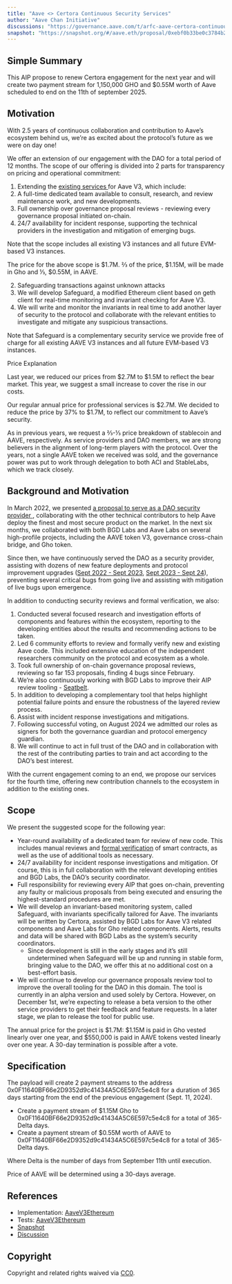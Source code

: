```yaml
---
title: "Aave <> Certora Continuous Security Services"
author: "Aave Chan Initiative"
discussions: "https://governance.aave.com/t/arfc-aave-certora-continuous-security-services/19262"
snapshot: "https://snapshot.org/#/aave.eth/proposal/0xebf0b33be0c3784b2928112414f08e31ac57705f49d46668bfef6fa6f761141d"
---
```


## Simple Summary

This AIP propose to renew Certora engagement for the next year and will create two payment stream for 1,150,000 GHO and $0.55M worth of Aave scheduled to end on the 11th of september 2025.

## Motivation

With 2.5 years of continuous collaboration and contribution to Aave’s ecosystem behind us, we’re as excited about the protocol’s future as we were on day one!

We offer an extension of our engagement with the DAO for a total period of 12 months. The scope of our offering is divided into 2 parts for transparency on pricing and operational commitment:

1. Extending the [existing services ](https://governance.aave.com/t/arfc-continuous-security-proposal-aave-certora/15732) for Aave V3, which include:
2. A full-time dedicated team available to consult, research, and review maintenance work, and new developments.
3. Full ownership over governance proposal reviews - reviewing every governance proposal initiated on-chain.
4. 24/7 availability for incident response, supporting the technical providers in the investigation and mitigation of emerging bugs.

Note that the scope includes all existing V3 instances and all future EVM-based V3 instances.

The price for the above scope is $1.7M. ⅔ of the price, $1.15M, will be made in Gho and ⅓, $0.55M, in AAVE.

2. Safeguarding transactions against unknown attacks
3. We will develop Safeguard, a modified Ethereum client based on geth client for real-time monitoring and invariant checking for Aave V3.
4. We will write and monitor the invariants in real time to add another layer of security to the protocol and collaborate with the relevant entities to investigate and mitigate any suspicious transactions.

Note that Safeguard is a complementary security service we provide free of charge for all existing AAVE V3 instances and all future EVM-based V3 instances.

Price Explanation

Last year, we reduced our prices from $2.7M to $1.5M to reflect the bear market. This year, we suggest a small increase to cover the rise in our costs.

Our regular annual price for professional services is $2.7M. We decided to reduce the price by 37% to $1.7M, to reflect our commitment to Aave’s security.

As in previous years, we request a ⅔-⅓ price breakdown of stablecoin and AAVE, respectively. As service providers and DAO members, we are strong believers in the alignment of long-term players with the protocol. Over the years, not a single AAVE token we received was sold, and the governance power was put to work through delegation to both ACI and StableLabs, which we track closely.

## Background and Motivation

In March 2022, we presented [a proposal to serve as a DAO security provider ](https://governance.aave.com/t/continuous-formal-verification/6308), collaborating with the other technical contributors to help Aave deploy the finest and most secure product on the market. In the next six months, we collaborated with both BGD Labs and Aave Labs on several high-profile projects, including the AAVE token V3, governance cross-chain bridge, and Gho token.

Since then, we have continuously served the DAO as a security provider, assisting with dozens of new feature deployments and protocol improvement upgrades ([Sept 2022 - Sept 2023](https://governance.aave.com/t/security-and-agility-of-aave-smart-contracts-via-continuous-formal-verification/10181/19), [Sept 2023 - Sept 24](https://docs.google.com/document/d/1RoJPYxxf_9MAlJ6hWdl5JRHHwMW8aXGjTBGX2c3PQv0/edit?usp=sharing)), preventing several critical bugs from going live and assisting with mitigation of live bugs upon emergence.

In addition to conducting security reviews and formal verification, we also:

1. Conducted several focused research and investigation efforts of components and features within the ecosystem, reporting to the developing entities about the results and recommending actions to be taken.
2. Led 6 community efforts to review and formally verify new and existing Aave code. This included extensive education of the independent researchers community on the protocol and ecosystem as a whole.
3. Took full ownership of on-chain governance proposal reviews, reviewing so far 153 proposals, finding 4 bugs since February.
4. We’re also continuously working with BGD Labs to improve their AIP review tooling - [Seatbelt](https://github.com/bgd-labs/seatbelt-gov-v3).
5. In addition to developing a complementary tool that helps highlight potential failure points and ensure the robustness of the layered review process.
6. Assist with incident response investigations and mitigations.
7. Following successful voting, on August 2024 we admitted our roles as signers for both the governance guardian and protocol emergency guardian.
8. We will continue to act in full trust of the DAO and in collaboration with the rest of the contributing parties to train and act according to the DAO’s best interest.

With the current engagement coming to an end, we propose our services for the fourth time, offering new contribution channels to the ecosystem in addition to the existing ones.

## Scope

We present the suggested scope for the following year:

- Year-round availability of a dedicated team for review of new code. This includes manual reviews and [formal verification](https://medium.com/certora/certora-technology-white-paper-cae5ab0bdf1) of smart contracts, as well as the use of additional tools as necessary.
- 24/7 availability for incident response investigations and mitigation. Of course, this is in full collaboration with the relevant developing entities and BGD Labs, the DAO’s security coordinator.
- Full responsibility for reviewing every AIP that goes on-chain, preventing any faulty or malicious proposals from being executed and ensuring the highest-standard procedures are met.
- We will develop an invariant-based monitoring system, called Safeguard, with invariants specifically tailored for Aave. The invariants will be written by Certora, assisted by BGD Labs for Aave V3 related components and Aave Labs for Gho related components. Alerts, results and data will be shared with BGD Labs as the system’s security coordinators.
  - Since development is still in the early stages and it’s still undetermined when Safeguard will be up and running in stable form, bringing value to the DAO, we offer this at no additional cost on a best-effort basis.
- We will continue to develop our governance proposals review tool to improve the overall tooling for the DAO in this domain.
  The tool is currently in an alpha version and used solely by Certora. However, on December 1st, we’re expecting to release a beta version to the other service providers to get their feedback and feature requests. In a later stage, we plan to release the tool for public use.

The annual price for the project is $1.7M: $1.15M is paid in Gho vested linearly over one year, and $550,000 is paid in AAVE tokens vested linearly over one year. A 30-day termination is possible after a vote.

## Specification

The payload will create 2 payment streams to the address 0x0F11640BF66e2D9352d9c41434A5C6E597c5e4c8 for a duration of 365 days starting from the end of the previous engagement (Sept. 11, 2024).

- Create a payment stream of $1.15M Gho to 0x0F11640BF66e2D9352d9c41434A5C6E597c5e4c8 for a total of 365-Delta days.
- Create a payment stream of $0.55M worth of AAVE to 0x0F11640BF66e2D9352d9c41434A5C6E597c5e4c8 for a total of 365-Delta days.

Where Delta is the number of days from September 11th until execution.

Price of AAVE will be determined using a 30-days average.

## References

- Implementation: [AaveV3Ethereum](https://github.com/bgd-labs/aave-proposals-v3/blob/main/src/20241014_AaveV3Ethereum_AaveCertoraContinuousSecurityServices/AaveV3Ethereum_AaveCertoraContinuousSecurityServices_20241014.sol)
- Tests: [AaveV3Ethereum](https://github.com/bgd-labs/aave-proposals-v3/blob/main/src/20241014_AaveV3Ethereum_AaveCertoraContinuousSecurityServices/AaveV3Ethereum_AaveCertoraContinuousSecurityServices_20241014.t.sol)
- [Snapshot](https://snapshot.org/#/aave.eth/proposal/0xebf0b33be0c3784b2928112414f08e31ac57705f49d46668bfef6fa6f761141d)
- [Discussion](https://governance.aave.com/t/arfc-aave-certora-continuous-security-services/19262)

## Copyright

Copyright and related rights waived via [CC0](https://creativecommons.org/publicdomain/zero/1.0/).
